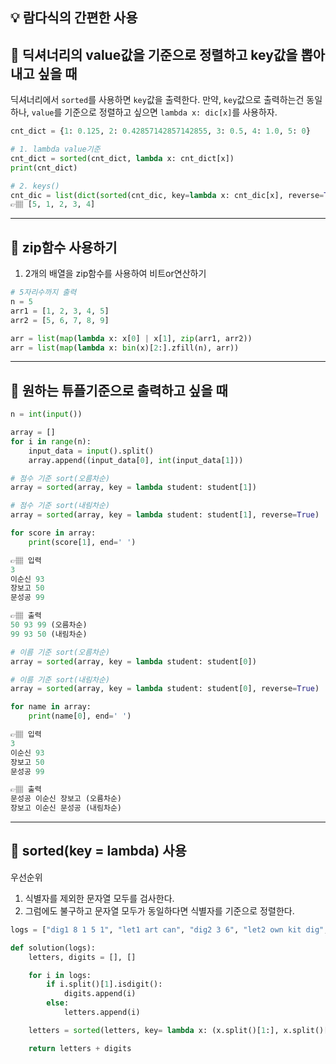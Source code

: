 ## 💡 람다식의 간편한 사용

## 📍 딕셔너리의 value값을 기준으로 정렬하고 key값을 뽑아내고 싶을 때
딕셔너리에서 `sorted`를 사용하면 `key`값을 출력한다.
만약, `key`값으로 출력하는건 동일하나, `value`를 기준으로 정렬하고 싶으면 `lambda x: dic[x]`를 사용하자.

```python
cnt_dict = {1: 0.125, 2: 0.42857142857142855, 3: 0.5, 4: 1.0, 5: 0}

# 1. lambda value기준
cnt_dict = sorted(cnt_dict, lambda x: cnt_dict[x])
print(cnt_dict)

# 2. keys()
cnt_dic = list(dict(sorted(cnt_dic, key=lambda x: cnt_dic[x], reverse=True), keys())
👉🏽 [5, 1, 2, 3, 4]
```

---
## 📍 zip함수 사용하기
1. 2개의 배열을 zip함수를 사용하여 비트or연산하기
   
```python
# 5자리수까지 출력
n = 5
arr1 = [1, 2, 3, 4, 5]
arr2 = [5, 6, 7, 8, 9]

arr = list(map(lambda x: x[0] | x[1], zip(arr1, arr2))
arr = list(map(lambda x: bin(x)[2:].zfill(n), arr))
```

---
## 📍 원하는 튜플기준으로 출력하고 싶을 때
```python
n = int(input())

array = []
for i in range(n):
    input_data = input().split()
    array.append((input_data[0], int(input_data[1]))

# 점수 기준 sort(오름차순)
array = sorted(array, key = lambda student: student[1])

# 점수 기준 sort(내림차순)
array = sorted(array, key = lambda student: student[1], reverse=True)

for score in array:
    print(score[1], end=' ')

👉🏽 입력
3
이순신 93
장보고 50
문성공 99

👉🏽 출력
50 93 99 (오름차순)
99 93 50 (내림차순)

# 이름 기준 sort(오름차순)
array = sorted(array, key = lambda student: student[0])

# 이름 기준 sort(내림차순)
array = sorted(array, key = lambda student: student[0], reverse=True)

for name in array:
    print(name[0], end=' ')

👉🏽 입력
3
이순신 93
장보고 50
문성공 99

👉🏽 출력
문성공 이순신 장보고 (오름차순)
장보고 이순신 문성공 (내림차순)
```
---

## 📍 sorted(key = lambda) 사용
우선순위

1. 식별자를 제외한 문자열 모두를 검사한다.
2. 그럼에도 불구하고 문자열 모두가 동일하다면 식별자를 기준으로 정렬한다.

```python
logs = ["dig1 8 1 5 1", "let1 art can", "dig2 3 6", "let2 own kit dig", "let3 art zero"]

def solution(logs):
    letters, digits = [], []

    for i in logs:
        if i.split()[1].isdigit():
            digits.append(i)
        else:
            letters.append(i)

    letters = sorted(letters, key= lambda x: (x.split()[1:], x.split()[0]))

    return letters + digits
```